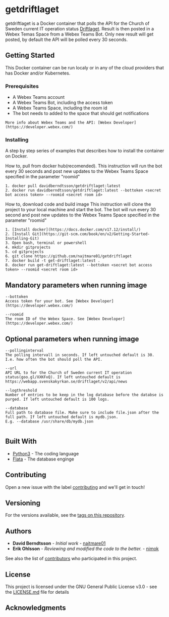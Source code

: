 # getdriftlaget

getdriftlaget is a Docker container that polls the API for the Church of Sweden current IT operation status [Driftlaget](https://internwww.svenskakyrkan.se/Kanslist%C3%B6d/aktuellt-driftlage). Result is then posted in a Webex Temas Space from a Webex Teams Bot. Only new result will get posted, by default the API will be polled every 30 seconds. 

## Getting Started

This Docker container can be run localy or in any of the cloud providers that has Docker and/or Kubernetes. 

### Prerequisites

- A Webex Teams account
- A Webex Teams Bot, including the access token
- A Webex Teams Space, including the room id
- The bot needs to added to the space that should get notifications

```
More info about Webex Teams and the API: [Webex Developer](https://developer.webex.com/)
```

### Installing

A step by step series of examples that describes how to install the container on Docker. 

How to, pull from docker hub(recomended). 
This instruction will run the bot every 30 seconds and post new updates to the Webex Teams Space specified in the parameter "roomid"

```
1. docker pull davidberndtsson/getdriftlaget:latest
2. docker run davidberndtsson/getdriftlaget:latest --bottoken <secret bot access token> --roomid <secret room id>
```

How to, download code and build image
This instruction will clone the project to your local machine and start the bot. 
The bot will run every 30 second and post new updates to the Webex Teams Space specified in the parameter "roomid"

```
1. [Install docker](https://docs.docker.com/v17.12/install/)
2. [Install Git](https://git-scm.com/book/en/v2/Getting-Started-Installing-Git)
3. Open bash, terminal or powershell
4. mkdir gitprojects
5. cd gitprojects
6. git clone https://github.com/naitmare01/getdriftlaget
7. docker build -t get-driftlaget:latest .
8. docker run get-driftlaget:latest --bottoken <secret bot access token> --roomid <secret room id>
```

## Mandatory parameters when running image
```
--bottoken
Access token for your bot. See [Webex Developer](https://developer.webex.com/)
```
```
--roomid
The room ID of the Webex Space. See [Webex Developer](https://developer.webex.com/)

```

## Optional parameters when running image
```
--pollinginterval
The polling intervall in seconds. If left untouched default is 30.
I.e. how often the bot should poll the API.
```
```
--url
API URL to for the Church of Sweden current IT operation status(goo.gl/XXKFxQ). If left untouched default is https://webapp.svenskakyrkan.se/driftlaget/v2/api/news

```
```
--logthreshold
Number of entries to be keep in the log database before the databse is purged. If left untouched default is 100 logs.
```
```
--database
Full path to database file. Make sure to include file.json after the full path. If left untouched default is mydb.json.
E.g. --database /usr/share/db/mydb.json

```

<img src="https://raw.githubusercontent.com/naitmare01/getDriftlaget/master/Private/Screen%20Shot%202018-09-07%20at%2022.18.45.png" class="img-responsive" alt="">

## Built With

* [Python3](https://www.python.org/) - The coding language
* [Flata](https://github.com/harryho/flata) - The database enginge

## Contributing

Open a new issue with the label [contributing](https://github.com/naitmare01/getdriftlaget/labels/contributing) and we'll get in touch!

## Versioning

For the versions available, see the [tags on this repository](https://github.com/naitmare01/getdriftlaget/tags). 

## Authors

* **David Berndtsson** - *Initial work* - [naitmare01](https://github.com/naitmare01)
* **Erik Ohlsson** - *Reviewing and modified the code to the better.* - [nimok](https://github.com/nimok) 

See also the list of [contributors](https://github.com/naitmare01/getdriftlaget/graphs/contributors) who participated in this project.

## License

This project is licensed under the GNU General Public License v3.0 - see the [LICENSE.md](LICENSE.md) file for details

## Acknowledgments
